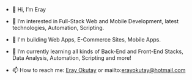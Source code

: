 - 👋 Hi, I’m Eray
- 👀 I’m interested in Full-Stack Web and Mobile Development, latest technologies, Automation, Scripting.
- 🚀 I'm building Web Apps, E-Commerce Sites, Mobile Apps.
- 🌱 I’m currently learning all kinds of Back-End and Front-End Stacks, Data Analysis, Automation, Scripting and more!

- 📫 How to reach me: [Eray Okutay](http://www.erayokutay.com/) or mailto:erayokutay@hotmail.com

<!---
Mach3psilon/Mach3psilon is a ✨ special ✨ repository because its `README.md` (this file) appears on your GitHub profile.
You can click the Preview link to take a look at your changes.
--->
